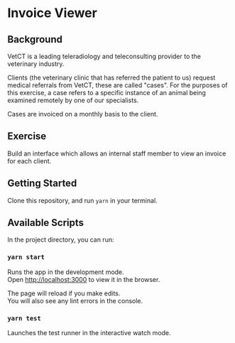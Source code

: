 # Invoice Viewer

## Background

VetCT is a leading teleradiology and teleconsulting provider to the veterinary industry.

Clients (the veterinary clinic that has referred the patient to us) request medical referrals from VetCT, these are called "cases". For the purposes of this exercise, a case refers to a specific instance of an animal being examined remotely by one of our specialists.

Cases are invoiced on a monthly basis to the client.

## Exercise

Build an interface which allows an internal staff member to view an invoice for each client.

## Getting Started

Clone this repository, and run `yarn` in your terminal.

## Available Scripts

In the project directory, you can run:

### `yarn start`

Runs the app in the development mode.\
Open [http://localhost:3000](http://localhost:3000) to view it in the browser.

The page will reload if you make edits.\
You will also see any lint errors in the console.

### `yarn test`

Launches the test runner in the interactive watch mode.
